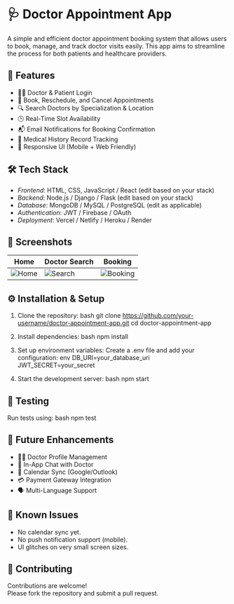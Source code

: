 # 🩺 Doctor Appointment App

A simple and efficient doctor appointment booking system that allows users to book, manage, and track doctor visits easily. This app aims to streamline the process for both patients and healthcare providers.

## 🚀 Features

- 👨‍⚕ Doctor & Patient Login
- 📅 Book, Reschedule, and Cancel Appointments
- 🔍 Search Doctors by Specialization & Location
- 🕒 Real-Time Slot Availability
- 📬 Email Notifications for Booking Confirmation
- 📜 Medical History Record Tracking
- 📱 Responsive UI (Mobile + Web Friendly)

## 🛠 Tech Stack

- *Frontend*: HTML, CSS, JavaScript / React (edit based on your stack)
- *Backend*: Node.js / Django / Flask (edit based on your stack)
- *Database*: MongoDB / MySQL / PostgreSQL (edit as applicable)
- *Authentication*: JWT / Firebase / OAuth
- *Deployment*: Vercel / Netlify / Heroku / Render

## 📸 Screenshots

| Home | Doctor Search | Booking |
|------|---------------|---------|
| ![Home](screenshots/home.png) | ![Search](screenshots/search.png) | ![Booking](screenshots/booking.png) |

## ⚙ Installation & Setup

1. Clone the repository:
   bash
   git clone https://github.com/your-username/doctor-appointment-app.git
   cd doctor-appointment-app
   

2. Install dependencies:
   bash
   npm install
   

3. Set up environment variables:
   Create a .env file and add your configuration:
   env
   DB_URI=your_database_uri
   JWT_SECRET=your_secret
   

4. Start the development server:
   bash
   npm start
   

## 🧪 Testing

Run tests using:
bash
npm test


## 📌 Future Enhancements

- 👨‍⚕ Doctor Profile Management
- 💬 In-App Chat with Doctor
- 📆 Calendar Sync (Google/Outlook)
- 💳 Payment Gateway Integration
- 🗣 Multi-Language Support

## 🐞 Known Issues

- No calendar sync yet.
- No push notification support (mobile).
- UI glitches on very small screen sizes.

## 🤝 Contributing

Contributions are welcome!  
Please fork the repository and submit a pull request.
